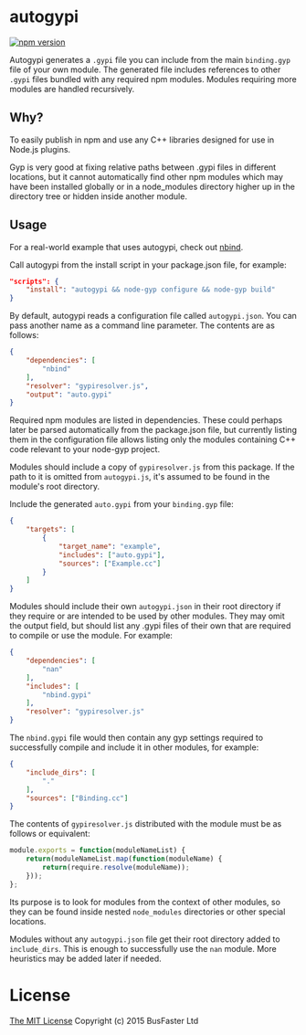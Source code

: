 autogypi
========

[![npm version](https://img.shields.io/npm/v/autogypi.svg)](https://www.npmjs.com/package/autogypi)

Autogypi generates a `.gypi` file you can include from the main `binding.gyp` file of your own module.
The generated file includes references to other `.gypi` files bundled with any required npm modules.
Modules requiring more modules are handled recursively.

Why?
----

To easily publish in npm and use any C++ libraries designed for use in Node.js plugins.

Gyp is very good at fixing relative paths between .gypi files in different locations, but it cannot automatically find other npm modules
which may have been installed globally or in a node_modules directory higher up in the directory tree or hidden inside another module.

Usage
-----

For a real-world example that uses autogypi, check out [nbind](https://www.npmjs.com/package/nbind).

Call autogypi from the install script in your package.json file, for example:

```json
"scripts": {
    "install": "autogypi && node-gyp configure && node-gyp build"
}
```

By default, autogypi reads a configuration file called `autogypi.json`. You can pass another name as a command line parameter.
The contents are as follows:

```json
{
    "dependencies": [
        "nbind"
    ],
    "resolver": "gypiresolver.js",
    "output": "auto.gypi"
}
```

Required npm modules are listed in dependencies. These could perhaps later be parsed automatically from the package.json file, but
currently listing them in the configuration file allows listing only the modules containing C++ code relevant to your node-gyp project.

Modules should include a copy of `gypiresolver.js` from this package. If the path to it is omitted from `autogypi.js`, it's assumed
to be found in the module's root directory.

Include the generated `auto.gypi` from your `binding.gyp` file:

```json
{
    "targets": [
        {
            "target_name": "example",
            "includes": ["auto.gypi"],
            "sources": ["Example.cc"]
        }
    ]
}
```

Modules should include their own `autogypi.json` in their root directory if they require or are intended to be used by other modules.
They may omit the output field, but should list any .gypi files of their own that are required to compile or use the module. For example:

```json
{
    "dependencies": [
        "nan"
    ],
    "includes": [
        "nbind.gypi"
    ],
    "resolver": "gypiresolver.js"
}
```

The `nbind.gypi` file would then contain any gyp settings required to successfully compile and include it in other modules, for example:

```json
{
    "include_dirs": [
        "."
    ],
    "sources": ["Binding.cc"]
}
```

The contents of `gypiresolver.js` distributed with the module must be as follows or equivalent:

```js
module.exports = function(moduleNameList) {
    return(moduleNameList.map(function(moduleName) {
        return(require.resolve(moduleName));
    }));
};
```

Its purpose is to look for modules from the context of other modules, so they can be found inside
nested `node_modules` directories or other special locations.

Modules without any `autogypi.json` file get their root directory added to `include_dirs`.
This is enough to successfully use the `nan` module. More heuristics may be added later if needed.

License
=======

[The MIT License](https://raw.githubusercontent.com/charto/autogypi/master/LICENSE)
Copyright (c) 2015 BusFaster Ltd
